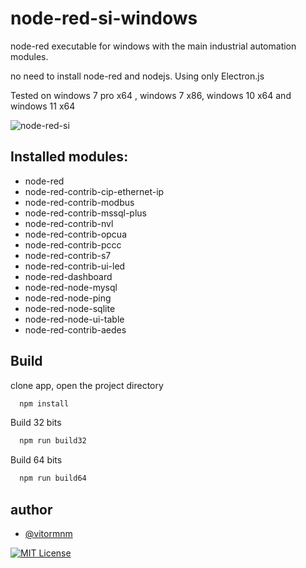 
# node-red-si-windows

node-red executable for windows with the main industrial automation modules.

no need to install node-red and nodejs.
Using only Electron.js

Tested on windows 7 pro x64 ,  windows 7 x86, windows 10 x64 and windows 11 x64

![node-red-si](/resources/node-red-si-demonstration.gif) 


##  Installed modules:
- node-red
- node-red-contrib-cip-ethernet-ip
- node-red-contrib-modbus
- node-red-contrib-mssql-plus
- node-red-contrib-nvl
- node-red-contrib-opcua
- node-red-contrib-pccc
- node-red-contrib-s7
- node-red-contrib-ui-led
- node-red-dashboard
- node-red-node-mysql
- node-red-node-ping
- node-red-node-sqlite
- node-red-node-ui-table
- node-red-contrib-aedes
## Build

clone app, open the project directory

```bash
  npm install
```
Build 32 bits
```bash
  npm run build32
```
Build 64 bits
```bash
  npm run build64
```


## author

- [@vitormnm](https://www.linkedin.com/in/vitor-neves-940638152/)



[![MIT License](https://img.shields.io/badge/License-MIT-green.svg)](https://choosealicense.com/licenses/mit/)


